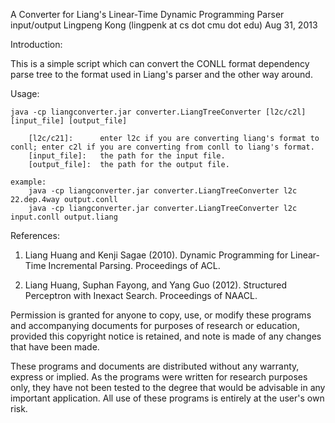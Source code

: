 A Converter for Liang's Linear-Time Dynamic Programming Parser input/output
Lingpeng Kong (lingpenk at cs dot cmu dot edu)
Aug 31, 2013

Introduction:
 
 This is a simple script which can convert the CONLL format dependency parse tree to the format used in Liang's parser and the other way around. 

Usage: 

	java -cp liangconverter.jar converter.LiangTreeConverter [l2c/c2l] [input_file] [output_file]
		
		[l2c/c21]: 		enter l2c if you are converting liang's format to conll; enter c2l if you are converting from conll to liang's format.
		[input_file]: 	the path for the input file.
		[output_file]: 	the path for the output file.
	
	example:
		java -cp liangconverter.jar converter.LiangTreeConverter l2c 22.dep.4way output.conll
		java -cp liangconverter.jar converter.LiangTreeConverter l2c input.conll output.liang

References:

 1. Liang Huang and Kenji Sagae (2010).
   Dynamic Programming for Linear-Time Incremental Parsing.
   Proceedings of ACL.

 2. Liang Huang, Suphan Fayong, and Yang Guo (2012).
   Structured Perceptron with Inexact Search.
   Proceedings of NAACL.

Permission is granted for anyone to copy, use, or modify these programs and
accompanying documents for purposes of research or education, provided this
copyright notice is retained, and note is made of any changes that have been
made.

These programs and documents are distributed without any warranty, express or
implied.  As the programs were written for research purposes only, they have
not been tested to the degree that would be advisable in any important
application.  All use of these programs is entirely at the user's own risk.